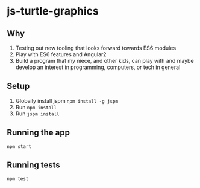 # js-turtle-graphics

## Why
1. Testing out new tooling that looks forward towards ES6 modules
2. Play with ES6 features and Angular2
3. Build a program that my niece, and other kids, can play with and maybe develop an interest in programming, computers, or tech in
 general

## Setup
1. Globally install jspm `npm install -g jspm`
2. Run `npm install`
3. Run `jspm install`

## Running the app
`npm start`

## Running tests
`npm test`
